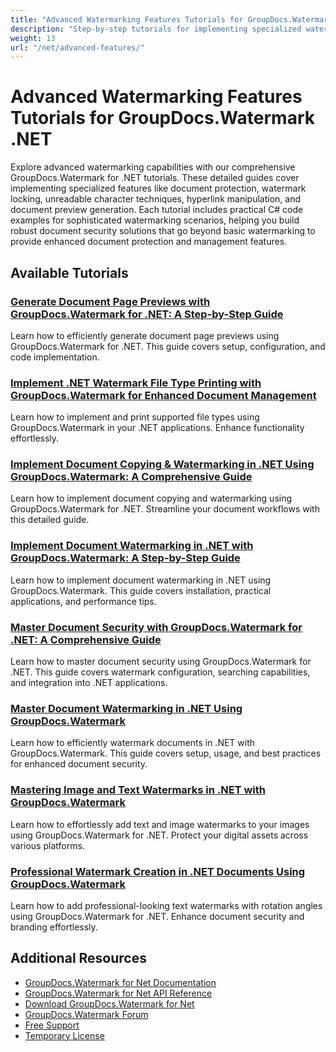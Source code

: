 ```yaml
---
title: "Advanced Watermarking Features Tutorials for GroupDocs.Watermark .NET"
description: "Step-by-step tutorials for implementing specialized watermarking techniques, protection features, and document preview with GroupDocs.Watermark for .NET."
weight: 13
url: "/net/advanced-features/"
---
```


# Advanced Watermarking Features Tutorials for GroupDocs.Watermark .NET

Explore advanced watermarking capabilities with our comprehensive GroupDocs.Watermark for .NET tutorials. These detailed guides cover implementing specialized features like document protection, watermark locking, unreadable character techniques, hyperlink manipulation, and document preview generation. Each tutorial includes practical C# code examples for sophisticated watermarking scenarios, helping you build robust document security solutions that go beyond basic watermarking to provide enhanced document protection and management features.

## Available Tutorials

### [Generate Document Page Previews with GroupDocs.Watermark for .NET&#58; A Step-by-Step Guide](./generate-document-page-previews-groupdocs-watermark-dotnet/)
Learn how to efficiently generate document page previews using GroupDocs.Watermark for .NET. This guide covers setup, configuration, and code implementation.

### [Implement .NET Watermark File Type Printing with GroupDocs.Watermark for Enhanced Document Management](./implement-net-watermark-file-type-printing-groupdocs/)
Learn how to implement and print supported file types using GroupDocs.Watermark in your .NET applications. Enhance functionality effortlessly.

### [Implement Document Copying & Watermarking in .NET Using GroupDocs.Watermark&#58; A Comprehensive Guide](./implement-document-copying-watermarking-groupdocs-watermark-dotnet/)
Learn how to implement document copying and watermarking using GroupDocs.Watermark for .NET. Streamline your document workflows with this detailed guide.

### [Implement Document Watermarking in .NET with GroupDocs.Watermark&#58; A Step-by-Step Guide](./implement-net-document-watermarking-groupdocs/)
Learn how to implement document watermarking in .NET using GroupDocs.Watermark. This guide covers installation, practical applications, and performance tips.

### [Master Document Security with GroupDocs.Watermark for .NET&#58; A Comprehensive Guide](./mastering-document-security-groupdocs-watermark-net-guide/)
Learn how to master document security using GroupDocs.Watermark for .NET. This guide covers watermark configuration, searching capabilities, and integration into .NET applications.

### [Master Document Watermarking in .NET Using GroupDocs.Watermark](./efficient-document-watermarking-net-groupdocs/)
Learn how to efficiently watermark documents in .NET with GroupDocs.Watermark. This guide covers setup, usage, and best practices for enhanced document security.

### [Mastering Image and Text Watermarks in .NET with GroupDocs.Watermark](./groupdocs-watermark-net-image-text-watermarks/)
Learn how to effortlessly add text and image watermarks to your images using GroupDocs.Watermark for .NET. Protect your digital assets across various platforms.

### [Professional Watermark Creation in .NET Documents Using GroupDocs.Watermark](./professional-watermark-creation-net-groupdocs/)
Learn how to add professional-looking text watermarks with rotation angles using GroupDocs.Watermark for .NET. Enhance document security and branding effortlessly.

## Additional Resources

- [GroupDocs.Watermark for Net Documentation](https://docs.groupdocs.com/watermark/net/)
- [GroupDocs.Watermark for Net API Reference](https://reference.groupdocs.com/watermark/net/)
- [Download GroupDocs.Watermark for Net](https://releases.groupdocs.com/watermark/net/)
- [GroupDocs.Watermark Forum](https://forum.groupdocs.com/c/watermark)
- [Free Support](https://forum.groupdocs.com/)
- [Temporary License](https://purchase.groupdocs.com/temporary-license/)
